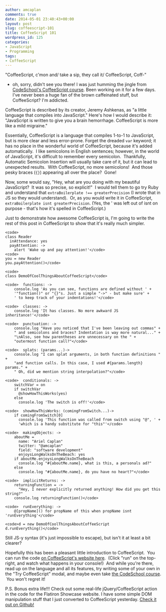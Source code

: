 ```yaml
---
author: amcaplan
comments: true
date: 2014-05-01 23:40:43+00:00
layout: post
slug: coffeescript-101
title: CoffeeScript 101
wordpress_id: 125
categories:
- JavaScript
- Programming
tags:
- CoffeeScript
---
```


"CoffeeScript, c'mon and/ take a sip, they call it/ CoffeeScript, Coff-"

- oh, sorry, didn't see you there! I was just humming the jingle from [CodeSchool's CoffeeScript course](https://www.codeschool.com/courses/coffeescript). Been working on it for a few days. I've never been a huge fan of the brown caffeinated stuff, but CoffeeScript? I'm addicted.

CoffeeScript is described by its creator, Jeremy Ashkenas, as "a little language that compiles into JavaScript." Here's how I would describe it: "JavaScript is written to give you a brain hemorrhage. CoffeeScript is more like a mild migraine."

Essentially, CoffeeScript is a language that compiles 1-to-1 to JavaScript, but is more clear and less error-prone. Forget the dreaded `var` keyword; it has no place in the wonderful world of CoffeeScript, because it's added automatically.  I like semicolons in English sentences; however, in the world of JavaScript, it's difficult to remember every semicolon.  Thankfully, Automatic Semicolon Insertion will usually take care of it, but it can lead to unexpected results.  With CoffeeScript, no more semicolons!  And those pesky braces (`{}`) appearing all over the place?  Gone!

Now, some would say, "Hey, what are you doing with my beautiful JavaScript?  It was so precise, so explicit!"  I would tell them to go try Ruby and understand that `extraBoilerplate !== greaterPrecision` (I wrote that in JS so they would understand).  Or, as you would write it in CoffeeScript, `extraBoilerplate isnt greaterPrecision`.  (Yes, the ' was left out of isnt on purpose - that's how it's spelled in CoffeeScript.)

Just to demonstrate how awesome CoffeeScript is, I'm going to write the rest of this post in CoffeeScript to show that it's really much simpler.


    
    <code>
    class Reader
      inAttendance: yes
      payAttention: ->
        alert 'Wake up and pay attention!'</code>
    <code>
    you = new Reader
    you.payAttention()</code>
    
    <code>
    class DemoOfCoolThingsAboutCoffeeScript</code>
    
    <code>  functions: ->
        console.log 'As you can see, functions are defined without ' +
        '"function()" or "{}"s. Just a simple "->" - but make sure' +
        ' to keep track of your indentations!'</code>
    
    <code>  classes: ->
        console.log 'It has classes. No more awkward JS inheritance!'</code>
    
    <code>  punctuation: ->
        console.log "Have you noticed that I've been leaving out commas" +
        " and semicolons and braces? Indentation is way more natural..." +
        "\nAlso, see how parentheses are unnecessary on the " +
        "outermost function call?"</code>
    
    <code>  splats: (params...)->
        console.log "I can splat arguments, in both function definitions " +
        "and function calls. In this case, I used #{params.length} params." +
        " Oh, did we mention string interpolation?"</code>
    
    <code>  conditionals: ->
        switchVar = on
        if switchVar
          @showHowThisWorks(yes)
        else
          console.log 'The switch is off!'</code>
    
    <code>  showHowThisWorks: (comingFromSwitch...)->
        if comingFromSwitch[0]
          console.log 'This function was called from switch using "@", ' +
          'which is a handy substitute for "this"'</code>
    
    <code>  makingObjects: ->
        aboutMe =
          name: "Ariel Caplan"
          twitter: "@amcaplan"
          field: "software development"
          enjoysLongWalksOnTheBeach: yes
        if aboutMe.enjoysLongWalksOnTheBeach
          console.log "#{aboutMe.name}, what is this, a personals ad?"
        else
          console.log "#{aboutMe.name}, do you have no heart?"</code>
    
    <code>  implicitReturns: ->
        returningFunction = ->
          "Hey, I never explicitly returned anything! How did you get this string?"
        console.log returningFunction()</code>
    
    <code>  runEverything: ->
        @[propName]() for propName of this when propName isnt 'runEverything'</code>
    
    <code>d = new DemoOfCoolThingsAboutCoffeeScript
    d.runEverything()</code>
    



Still JS-y syntax (it's just impossible to escape), but isn't it at least a bit clearer?

Hopefully this has been a pleasant little introduction to CoffeeScript.  You can run the code [on CoffeeScript's website here](http://coffeescript.org/#try:class%20Reader%0A%20%20inAttendance%3A%20yes%0A%20%20payAttention%3A%20-%3E%0A%20%20%20%20alert%20'Wake%20up%20and%20pay%20attention!'%0A%0Ayou%20%3D%20new%20Reader%0Ayou.payAttention()%0A%0A%0A%0Aclass%20DemoOfCoolThingsAboutCoffeeScript%0A%0A%20%20functions%3A%20-%3E%0A%20%20%20%20console.log%20'As%20you%20can%20see%2C%20functions%20are%20defined%20without%20%22function()%22%20or%20%22%7B%7D%22s.%20%20Just%20a%20simple%20%22-%3E%22%20-%20but%20make%20sure%20to%20keep%20track%20of%20your%20indentations!'%0A%0A%20%20classes%3A%20-%3E%0A%20%20%20%20console.log%20'It%20has%20classes.%20No%20more%20awkward%20JS%20inheritance!'%0A%0A%20%20punctuation%3A%20-%3E%0A%20%20%20%20console.log%20%22Have%20you%20noticed%20that%20I've%20been%20leaving%20out%20commas%20and%20semicolons%20and%20braces%3F%20Indentation%20is%20way%20more%20natural...%5CnAlso%2C%20see%20how%20parentheses%20are%20unnecessary%20on%20the%20outermost%20function%20call%3F%22%0A%0A%20%20splats%3A%20(params...)-%3E%0A%20%20%20%20console.log%20%22I%20can%20splat%20arguments%2C%20in%20both%20function%20definitions%20and%20function%20calls.%20%20In%20this%20case%2C%20I%20used%20%23%7Bparams.length%7D%20params.%20%20Oh%2C%20did%20we%20mention%20string%20interpolation%3F%22%0A%0A%20%20conditionals%3A%20-%3E%0A%20%20%20%20switchVar%20%3D%20on%0A%20%20%20%20if%20switchVar%0A%20%20%20%20%20%20%40showHowThisWorks(yes)%0A%20%20%20%20else%0A%20%20%20%20%20%20console.log%20'The%20switch%20is%20off!'%0A%0A%20%20showHowThisWorks%3A%20(comingFromSwitch...)-%3E%0A%20%20%20%20if%20comingFromSwitch%5B0%5D%0A%20%20%20%20%20%20console.log%20'This%20function%20was%20called%20from%20switch%20using%20%22%40%22%2C%20which%20is%20a%20handy%20substitute%20for%20%22this%22'%0A%0A%20%20makingObjects%3A%20-%3E%0A%20%20%20%20aboutMe%20%3D%0A%20%20%20%20%20%20name%3A%20%22Ariel%20Caplan%22%0A%20%20%20%20%20%20twitter%3A%20%22%40amcaplan%22%0A%20%20%20%20%20%20field%3A%20%22software%20development%22%0A%20%20%20%20%20%20enjoysLongWalksOnTheBeach%3A%20yes%0A%20%20%20%20if%20aboutMe.enjoysLongWalksOnTheBeach%0A%20%20%20%20%20%20console.log%20%22%23%7BaboutMe.name%7D%2C%20what%20is%20this%2C%20a%20personals%20ad%3F%22%0A%20%20%20%20else%0A%20%20%20%20%20%20console.log%20%22%23%7BaboutMe.name%7D%2C%20do%20you%20have%20no%20heart%3F%22%0A%0A%20%20implicitReturns%3A%20-%3E%0A%20%20%20%20returningFunction%20%3D%20-%3E%0A%20%20%20%20%20%20%22Hey%2C%20I%20never%20explicitly%20returned%20anything!%20%20How%20did%20you%20get%20this%20string%3F%22%0A%20%20%20%20console.log%20returningFunction()%0A%0A%20%20runEverything%3A%20-%3E%0A%20%20%20%20%40%5BpropName%5D()%20for%20propName%20of%20this%20when%20propName%20isnt%20'runEverything'%0A%0Ad%20%3D%20new%20DemoOfCoolThingsAboutCoffeeScript%0Ad.runEverything()).  (Click "run" on the top-right, and watch what happens in your console!)  And while you're there, read up on the language and all its features, try writing some of your own in the "Try CoffeeScript" modal, and maybe even take [the CodeSchool course](https://www.codeschool.com/courses/coffeescript).  You won't regret it!

P.S. Bonus extra life!!! Check out some real-life jQuery/CoffeeScript action in the code for the Flatiron Showcase website.  I have some simple DOM manipulation stuff that I just converted to CoffeeScript yesterday.  [Check it out on Github!](https://github.com/amcaplan/flatiron_showcase/blob/d952882068f13231cd3272a71f992ffcf3e25076/app/assets/javascripts/images.js.coffee)

